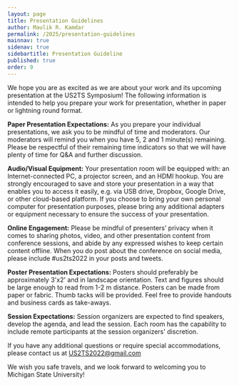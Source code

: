 ```yaml
---
layout: page
title: Presentation Guidelines
author: Maulik R. Kamdar
permalink: /2025/presentation-guidelines
mainnav: true
sidenav: true
sidebartitle: Presentation Guideline
published: true
order: 9
---
```


We hope you are as excited as we are about your work and its upcoming presentation at the US2TS Symposium! The following information is intended to help you prepare your work for presentation, whether in paper or lightning round format.

**Paper Presentation Expectations:** As you prepare your individual presentations, we ask you to be mindful of time and moderators. Our moderators will remind you when you have 5, 2 and 1 minute(s) remaining.  Please be respectful of their remaining time indicators so that we will have plenty of time for Q&A and further discussion.

**Audio/Visual Equipment:** Your presentation room will be equipped with: an Internet-connected PC, a projector screen, and an HDMI hookup. You are strongly encouraged to save and store your presentation in a way that enables you to access it easily, e.g. via USB drive, Dropbox, Google Drive, or other cloud-based platform. If you choose to bring your own personal computer for presentation purposes, please bring any additional adapters or equipment necessary to ensure the success of your presentation.

**Online Engagement:** Please be mindful of presenters’ privacy when it comes to sharing photos, video, and other presentation content from conference sessions, and abide by any expressed wishes to keep certain content offline. When you do post about the conference on social media, please include #us2ts2022 in your posts and tweets.

**Poster Presentation Expectations:** Posters should preferably be approximately 3'x2' and in landscape orientation. Text and figures should be large enough to read from 1-2 m distance. Posters can be made from paper or fabric. Thumb tacks will be provided. Feel free to provide handouts and business cards as take-aways.

**Session Expectations:** Session organizers are expected to find speakers, develop the agenda, and lead the session. Each room has the capability to include remote participants at the session organizers' discretion. 

If you have any additional questions or require special accommodations, please contact us at [US2TS2022@gmail.com](mailto:US2TS2022@gmail.com)

We wish you safe travels, and we look forward to welcoming you to Michigan State University!
